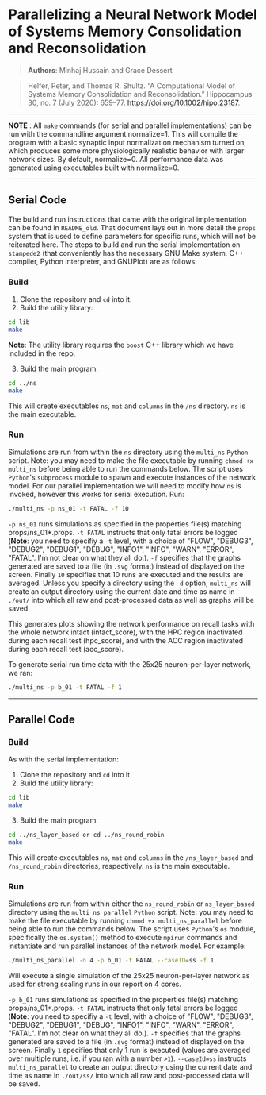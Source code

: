 # Parallelizing a Neural Network Model of Systems Memory Consolidation and Reconsolidation

> **Authors**: Minhaj Hussain and Grace Dessert

> Helfer, Peter, and Thomas R. Shultz. “A Computational Model of Systems Memory Consolidation and Reconsolidation.” Hippocampus 30, no. 7 (July 2020): 659–77. https://doi.org/10.1002/hipo.23187.

---
**NOTE** : All `make` commands (for serial and parallel implementations) can be run with the commandline argument normalize=1. This will compile the program with a basic synaptic input normalization mechanism turned on, which produces some more physiologically realistic behavior with larger network sizes. By default, normalize=0. All performance data was generated using executables built with normalize=0.

---
## Serial Code

The build and run instructions that came with the original implementation can be found in `README_old`. That document lays out in more detail the `props` system that is used to define parameters for specific runs, which will not be reiterated here. The steps to build and run the serial implementation on `stampede2` (that conveniently has the necessary GNU Make system, C++ compiler, Python interpreter, and GNUPlot) are as follows:

### Build
1. Clone the repository and `cd` into it.
2. Build the utility library:

```bash
cd lib
make
```
**Note**: The utility library requires the `boost` C++ library which we have included in the repo.

3. Build the main program:
```bash
cd ../ns
make
```

This will create executables `ns`, `mat` and `columns` in the `/ns` directory. `ns` is the main executable.


### Run
Simulations are run from within the `ns` directory using the `multi_ns` `Python` script. Note: you may need to make the file executable by running `chmod +x multi_ns` before being able to run the commands below. The script uses `Python`'s `subprocess` module to spawn and execute instances of the network model. For our parallel implementation we will need to modify how `ns` is invoked, however this works for serial execution. Run:

```bash
./multi_ns -p ns_01 -t FATAL -f 10
```

`-p ns_01` runs simulations as specified in the properties file(s) matching props/ns_01*.props. `-t FATAL` instructs that only fatal errors be logged (**Note**: you need to specifiy a `-t` level, with a choice of  "FLOW", "DEBUG3", "DEBUG2", "DEBUG1", "DEBUG", "INFO1", "INFO", "WARN", "ERROR", "FATAL". I'm not clear on what they all do.). `-f` specifies that the graphs generated are saved to a file (in `.svg` format) instead of displayed on the screen. Finally `10` specifies that 10 runs are executed and the results are averaged. Unless you specify a directory using the `-d` option, `multi_ns` will create an output directory using the current date and time as name in `./out/` into which all raw and post-processed data as well as graphs will be saved.

This generates plots showing the network performance on recall tasks with the whole network intact (intact_score), with the HPC region inactivated during each recall test (hpc_score), and with the ACC region inactivated during each recall test (acc_score).

To generate serial run time data with the 25x25 neuron-per-layer network, we ran:

```bash
./multi_ns -p b_01 -t FATAL -f 1
```

 ---
## Parallel Code

### Build
As with the serial implementation:
1. Clone the repository and `cd` into it.
2. Build the utility library:

```bash
cd lib
make
```

3. Build the main program:
```bash
cd ../ns_layer_based or cd ../ns_round_robin
make
```

This will create executables `ns`, `mat` and `columns` in the `/ns_layer_based` and `/ns_round_robin` directories, respectively. `ns` is the main executable.

### Run
Simulations are run from within either the `ns_round_robin` or `ns_layer_based` directory using the `multi_ns_parallel` `Python` script. Note: you may need to make the file executable by running `chmod +x multi_ns_parallel` before being able to run the commands below. The script uses `Python`'s `os` module, specifically the `os.system()` method to execute `mpirun` commands and instantiate and run parallel instances of the network model. For example:

```bash
./multi_ns_parallel -n 4 -p b_01 -t FATAL --caseID=ss -f 1
```

Will execute a single simulation of the 25x25 neuron-per-layer network as used for strong scaling runs in our report on 4 cores.

`-p b_01` runs simulations as specified in the properties file(s) matching props/ns_01*.props. `-t FATAL` instructs that only fatal errors be logged (**Note**: you need to specifiy a `-t` level, with a choice of  "FLOW", "DEBUG3", "DEBUG2", "DEBUG1", "DEBUG", "INFO1", "INFO", "WARN", "ERROR", "FATAL". I'm not clear on what they all do.). `-f` specifies that the graphs generated are saved to a file (in `.svg` format) instead of displayed on the screen. Finally `1` specifies that only 1 run is executed (values are averaged over multiple runs, i.e. if you ran with a number `>1`). `--caseId=ss` instructs `multi_ns_parallel` to create an output directory using the current date and time as name in `./out/ss/` into which all raw and post-processed data will be saved.
